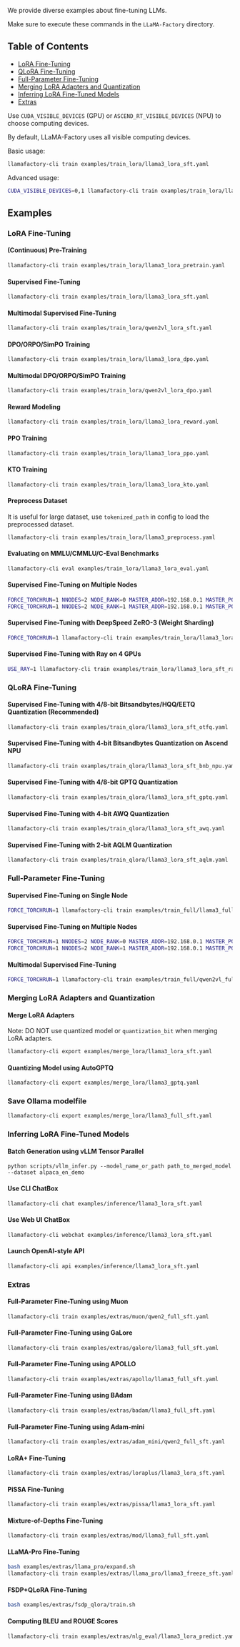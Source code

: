 We provide diverse examples about fine-tuning LLMs.

Make sure to execute these commands in the `LLaMA-Factory` directory.

## Table of Contents

- [LoRA Fine-Tuning](#lora-fine-tuning)
- [QLoRA Fine-Tuning](#qlora-fine-tuning)
- [Full-Parameter Fine-Tuning](#full-parameter-fine-tuning)
- [Merging LoRA Adapters and Quantization](#merging-lora-adapters-and-quantization)
- [Inferring LoRA Fine-Tuned Models](#inferring-lora-fine-tuned-models)
- [Extras](#extras)

Use `CUDA_VISIBLE_DEVICES` (GPU) or `ASCEND_RT_VISIBLE_DEVICES` (NPU) to choose computing devices.

By default, LLaMA-Factory uses all visible computing devices.

Basic usage:

```bash
llamafactory-cli train examples/train_lora/llama3_lora_sft.yaml
```

Advanced usage:

```bash
CUDA_VISIBLE_DEVICES=0,1 llamafactory-cli train examples/train_lora/llama3_lora_sft.yaml learning_rate=1e-5 logging_steps=1
```

## Examples

### LoRA Fine-Tuning

#### (Continuous) Pre-Training

```bash
llamafactory-cli train examples/train_lora/llama3_lora_pretrain.yaml
```

#### Supervised Fine-Tuning

```bash
llamafactory-cli train examples/train_lora/llama3_lora_sft.yaml
```

#### Multimodal Supervised Fine-Tuning

```bash
llamafactory-cli train examples/train_lora/qwen2vl_lora_sft.yaml
```

#### DPO/ORPO/SimPO Training

```bash
llamafactory-cli train examples/train_lora/llama3_lora_dpo.yaml
```

#### Multimodal DPO/ORPO/SimPO Training

```bash
llamafactory-cli train examples/train_lora/qwen2vl_lora_dpo.yaml
```

#### Reward Modeling

```bash
llamafactory-cli train examples/train_lora/llama3_lora_reward.yaml
```

#### PPO Training

```bash
llamafactory-cli train examples/train_lora/llama3_lora_ppo.yaml
```

#### KTO Training

```bash
llamafactory-cli train examples/train_lora/llama3_lora_kto.yaml
```

#### Preprocess Dataset

It is useful for large dataset, use `tokenized_path` in config to load the preprocessed dataset.

```bash
llamafactory-cli train examples/train_lora/llama3_preprocess.yaml
```

#### Evaluating on MMLU/CMMLU/C-Eval Benchmarks

```bash
llamafactory-cli eval examples/train_lora/llama3_lora_eval.yaml
```

#### Supervised Fine-Tuning on Multiple Nodes

```bash
FORCE_TORCHRUN=1 NNODES=2 NODE_RANK=0 MASTER_ADDR=192.168.0.1 MASTER_PORT=29500 llamafactory-cli train examples/train_lora/llama3_lora_sft.yaml
FORCE_TORCHRUN=1 NNODES=2 NODE_RANK=1 MASTER_ADDR=192.168.0.1 MASTER_PORT=29500 llamafactory-cli train examples/train_lora/llama3_lora_sft.yaml
```

#### Supervised Fine-Tuning with DeepSpeed ZeRO-3 (Weight Sharding)

```bash
FORCE_TORCHRUN=1 llamafactory-cli train examples/train_lora/llama3_lora_sft_ds3.yaml
```

#### Supervised Fine-Tuning with Ray on 4 GPUs

```bash
USE_RAY=1 llamafactory-cli train examples/train_lora/llama3_lora_sft_ray.yaml
```

### QLoRA Fine-Tuning

#### Supervised Fine-Tuning with 4/8-bit Bitsandbytes/HQQ/EETQ Quantization (Recommended)

```bash
llamafactory-cli train examples/train_qlora/llama3_lora_sft_otfq.yaml
```

#### Supervised Fine-Tuning with 4-bit Bitsandbytes Quantization on Ascend NPU

```bash
llamafactory-cli train examples/train_qlora/llama3_lora_sft_bnb_npu.yaml
```

#### Supervised Fine-Tuning with 4/8-bit GPTQ Quantization

```bash
llamafactory-cli train examples/train_qlora/llama3_lora_sft_gptq.yaml
```

#### Supervised Fine-Tuning with 4-bit AWQ Quantization

```bash
llamafactory-cli train examples/train_qlora/llama3_lora_sft_awq.yaml
```

#### Supervised Fine-Tuning with 2-bit AQLM Quantization

```bash
llamafactory-cli train examples/train_qlora/llama3_lora_sft_aqlm.yaml
```

### Full-Parameter Fine-Tuning

#### Supervised Fine-Tuning on Single Node

```bash
FORCE_TORCHRUN=1 llamafactory-cli train examples/train_full/llama3_full_sft.yaml
```

#### Supervised Fine-Tuning on Multiple Nodes

```bash
FORCE_TORCHRUN=1 NNODES=2 NODE_RANK=0 MASTER_ADDR=192.168.0.1 MASTER_PORT=29500 llamafactory-cli train examples/train_full/llama3_full_sft.yaml
FORCE_TORCHRUN=1 NNODES=2 NODE_RANK=1 MASTER_ADDR=192.168.0.1 MASTER_PORT=29500 llamafactory-cli train examples/train_full/llama3_full_sft.yaml
```

#### Multimodal Supervised Fine-Tuning

```bash
FORCE_TORCHRUN=1 llamafactory-cli train examples/train_full/qwen2vl_full_sft.yaml
```

### Merging LoRA Adapters and Quantization

#### Merge LoRA Adapters

Note: DO NOT use quantized model or `quantization_bit` when merging LoRA adapters.

```bash
llamafactory-cli export examples/merge_lora/llama3_lora_sft.yaml
```

#### Quantizing Model using AutoGPTQ

```bash
llamafactory-cli export examples/merge_lora/llama3_gptq.yaml
```

### Save Ollama modelfile

```bash
llamafactory-cli export examples/merge_lora/llama3_full_sft.yaml
```

### Inferring LoRA Fine-Tuned Models

#### Batch Generation using vLLM Tensor Parallel

```
python scripts/vllm_infer.py --model_name_or_path path_to_merged_model --dataset alpaca_en_demo
```

#### Use CLI ChatBox

```bash
llamafactory-cli chat examples/inference/llama3_lora_sft.yaml
```

#### Use Web UI ChatBox

```bash
llamafactory-cli webchat examples/inference/llama3_lora_sft.yaml
```

#### Launch OpenAI-style API

```bash
llamafactory-cli api examples/inference/llama3_lora_sft.yaml
```

### Extras

#### Full-Parameter Fine-Tuning using Muon

```bash
llamafactory-cli train examples/extras/muon/qwen2_full_sft.yaml
```

#### Full-Parameter Fine-Tuning using GaLore

```bash
llamafactory-cli train examples/extras/galore/llama3_full_sft.yaml
```

#### Full-Parameter Fine-Tuning using APOLLO

```bash
llamafactory-cli train examples/extras/apollo/llama3_full_sft.yaml
```

#### Full-Parameter Fine-Tuning using BAdam

```bash
llamafactory-cli train examples/extras/badam/llama3_full_sft.yaml
```

#### Full-Parameter Fine-Tuning using Adam-mini

```bash
llamafactory-cli train examples/extras/adam_mini/qwen2_full_sft.yaml
```

#### LoRA+ Fine-Tuning

```bash
llamafactory-cli train examples/extras/loraplus/llama3_lora_sft.yaml
```

#### PiSSA Fine-Tuning

```bash
llamafactory-cli train examples/extras/pissa/llama3_lora_sft.yaml
```

#### Mixture-of-Depths Fine-Tuning

```bash
llamafactory-cli train examples/extras/mod/llama3_full_sft.yaml
```

#### LLaMA-Pro Fine-Tuning

```bash
bash examples/extras/llama_pro/expand.sh
llamafactory-cli train examples/extras/llama_pro/llama3_freeze_sft.yaml
```

#### FSDP+QLoRA Fine-Tuning

```bash
bash examples/extras/fsdp_qlora/train.sh
```

#### Computing BLEU and ROUGE Scores

```bash
llamafactory-cli train examples/extras/nlg_eval/llama3_lora_predict.yaml
```
